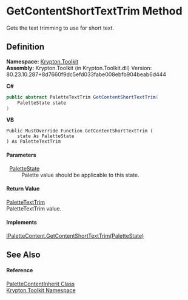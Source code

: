 # GetContentShortTextTrim Method


Gets the text trimming to use for short text.



## Definition
**Namespace:** <a href="79d2eac2-21f4-54ff-7552-b20c33c30600.md">Krypton.Toolkit</a>  
**Assembly:** Krypton.Toolkit (in Krypton.Toolkit.dll) Version: 80.23.10.287+8d7660f9dc5efd033fabe008ebfb904beab6d444

**C#**
``` C#
public abstract PaletteTextTrim GetContentShortTextTrim(
	PaletteState state
)
```
**VB**
``` VB
Public MustOverride Function GetContentShortTextTrim ( 
	state As PaletteState
) As PaletteTextTrim
```



#### Parameters
<dl><dt>  <a href="93e626cd-00cf-240e-06c6-ab4d47e982ba.md">PaletteState</a></dt><dd>Palette value should be applicable to this state.</dd></dl>

#### Return Value
<a href="230c8e9c-46b0-8fb7-d2a4-1775384c3700.md">PaletteTextTrim</a>  
PaletteTextTrim value.

#### Implements
<a href="841da3f7-ea1e-a0cd-06b0-456075130114.md">IPaletteContent.GetContentShortTextTrim(PaletteState)</a>  


## See Also


#### Reference
<a href="b670fe87-921c-063a-c72b-2402d16c67df.md">PaletteContentInherit Class</a>  
<a href="79d2eac2-21f4-54ff-7552-b20c33c30600.md">Krypton.Toolkit Namespace</a>  
